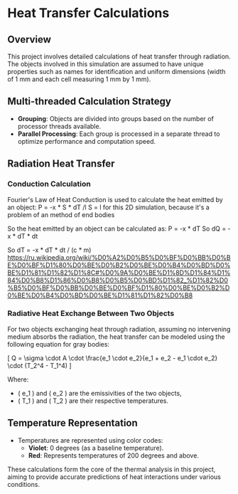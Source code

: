﻿# Heat Transfer Calculations

## Overview
This project involves detailed calculations of heat transfer through radiation. The objects involved in this simulation are assumed to have unique properties such as names for identification and uniform dimensions (width of 1 mm and each cell measuring 1 mm by 1 mm).

## Multi-threaded Calculation Strategy
- **Grouping**: Objects are divided into groups based on the number of processor threads available.
- **Parallel Processing**: Each group is processed in a separate thread to optimize performance and computation speed.

## Radiation Heat Transfer

### Conduction Calculation
Fourier's Law of Heat Conduction is used to calculate the heat emitted by an object:
P = -x * S * dT /l
S = l for this 2D simulation, because it's a problem of an method of end bodies

So the heat emitted by an object can be calculated as:
P = -x * dT
So dQ = -x * dT * dt

So dT = -x * dT * dt / (c * m)
https://ru.wikipedia.org/wiki/%D0%A2%D0%B5%D0%BF%D0%BB%D0%BE%D0%BF%D1%80%D0%BE%D0%B2%D0%BE%D0%B4%D0%BD%D0%BE%D1%81%D1%82%D1%8C#%D0%9A%D0%BE%D1%8D%D1%84%D1%84%D0%B8%D1%86%D0%B8%D0%B5%D0%BD%D1%82_%D1%82%D0%B5%D0%BF%D0%BB%D0%BE%D0%BF%D1%80%D0%BE%D0%B2%D0%BE%D0%B4%D0%BD%D0%BE%D1%81%D1%82%D0%B8

### Radiative Heat Exchange Between Two Objects
For two objects exchanging heat through radiation, assuming no intervening medium absorbs the radiation, the heat transfer can be modeled using the following equation for gray bodies:

\[ Q = \sigma \cdot A \cdot \frac{e_1 \cdot e_2}{e_1 + e_2 - e_1 \cdot e_2} \cdot (T_2^4 - T_1^4) \]

Where:
- \( e_1 \) and \( e_2 \) are the emissivities of the two objects,
- \( T_1 \) and \( T_2 \) are their respective temperatures.

## Temperature Representation
- Temperatures are represented using color codes:
  - **Violet**: 0 degrees (as a baseline temperature).
  - **Red**: Represents temperatures of 200 degrees and above.

These calculations form the core of the thermal analysis in this project, aiming to provide accurate predictions of heat interactions under various conditions.
